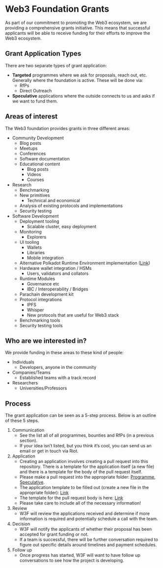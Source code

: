 # Web3 Foundation Grants

As part of our commitment to promoting the Web3 ecosystem, we are providing a comprehensive grants initiative. This means that successful applicants will be able to receive funding for their efforts to improve the Web3 ecosystem.

## Grant Application Types
There are two separate types of grant application:

* **Targeted** programmes where we ask for proposals, reach out, etc. Generally where the foundation is active. These will be done via:
  * RfPs
  * Direct Outreach
* **Speculative** applications where the outside connects to us and asks if we want to fund them.

## Areas of interest
The Web3 foundation provides grants in three different areas:

* Community Development
  * Blog posts
  * Meetups
  * Conferences
  * Software documentation
  * Educational content
    * Blog posts
    * Videos
    * Courses
* Research
  * Benchmarking
  * New primitives
    * Technical and economical
  * Analysis of existing protocols and implementations
  * Security testing
* Software Development
  * Deployment tooling
    * Scalable cluster, easy deployment
  * Monitoring
    * Explorers
  * UI tooling
    * Wallets
    * Libraries
    * Mobile integration
  * Alternative Polkadot Runtime Environment implementation ([Link](https://github.com/w3f/Web3-collaboration/issues/12))
  * Hardware wallet integration / HSMs
    * Users, validators and collators
  * Runtime Modules
    * Governance etc
    * IBC / Interoperability / Bridges
  * Parachain development kit
  * Protocol integrations
    * IPFS
    * Whisper
    * New protocols that are useful for Web3 stack
  * Benchmarking tools
  * Security testing tools
  
  
## Who are we interested in?
  We provide funding in these areas to these kind of people:

* Individuals
  * Developers, anyone in the community
* Companies/Teams
  * Established teams with a track record
* Researchers
  * Universities/Professors
  
## Process
The grant application can be seen as a 5-step process. Below is an outline of these 5 steps.
  
1. Communication
   * See the list all of all programmes, bounties and RfPs (in a previous section).
   * If your idea isn&rsquo;t listed, but you think it&rsquo;s cool, you can send us an email or get in touch via Riot.
1. Application
   * Creating an application involves creating a pull request into this repository. There is a template for the application itself (a new file) and there is a template for the body of the pull request itself.
   * Please make a pull request into the appropriate folder: [Programme](https://github.com/w3f/Web3-collaboration/tree/master/grants/programme), [Speculative](https://github.com/w3f/Web3-collaboration/tree/master/grants/speculative).
   * The application template to be filled out (create a new file in the appropriate folder): [Link](https://github.com/w3f/Web3-collaboration/blob/master/grants/grant_application_template.md)
   * The template for the pull request body is here: [Link](https://github.com/w3f/Web3-collaboration/blob/master/.github/PULL_REQUEST_TEMPLATE/grant_application.md)
   * Please take care to include all of the necessary information!
1. Review
   * W3F will review the applications received and determine if more information is required and potentially schedule a call with the team.
1. Decision
   * W3F will notify the applicants of whether their proposal has been accepted for grant funding or not.
   * If a team is successful, there will be further conversation required to figure out specific details around timelines and payment schedules.
1. Follow up
   * Once progress has started, W3F will want to have follow up conversations to see how the project is developing.


  
  
  
